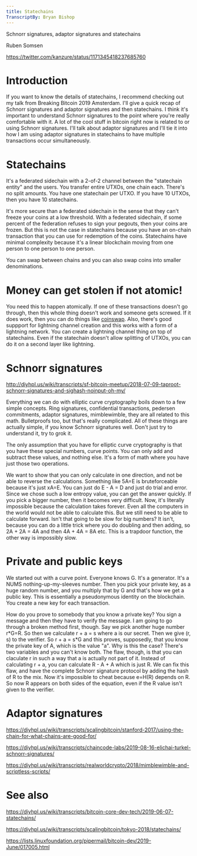 ```yaml
---
title: Statechains
TranscriptBy: Bryan Bishop
---
```


Schnorr signatures, adaptor signatures and statechains

Ruben Somsen

<https://twitter.com/kanzure/status/1171345418237685760>

# Introduction

If you want to know the details of statechains, I recommend checking out my talk from Breaking Bitcoin 2019 Amsterdam. I'll give a quick recap of Schnorr signatures and adaptor signatures and then statechains. I think it's important to understand Schnorr signatures to the point where you're really comfortable with it. A lot of the cool stuff in bitcoin right now is related to or using Schnorr signatures. I'll talk about adaptor signatures and I'll tie it into how I am using adaptor signatures in statechains to have multiple transactions occur simultaneously.

# Statechains

It's a federated sidechain with a 2-of-2 channel between the "statechain entity" and the users. You transfer entire UTXOs, one chain each. There's no split amounts. You have one statechain per UTXO. If you have 10 UTXOs, then you have 10 statechains.

It's more secure than a federated sidechain in the sense that they can't freeze your coins at a low threshold. With a federated sidechain, if some percent of the federation refuses to sign your pegouts, then your coins are frozen. But this is not the case in statechains because you have an on-chain transaction that you can use for redemption of the coins. Statechains have minimal complexity because it's a linear blockchain moving from one person to one person to one person.

You can swap between chains and you can also swap coins into smaller denominations.

# Money can get stolen if not atomic!

You need this to happen atomically. If one of these transactions doesn't go through, then this whole thing doesn't work and someone gets screwed. If it does work, then you can do things like [coinswap](http://diyhpl.us/wiki/transcripts/scalingbitcoin/tokyo-2018/edgedevplusplus/cross-chain-swaps/). Also, there's good suppport for lightning channel creation and this works with a form of a lightning network. You can create a lightning channel thing on top of statechains. Even if the statechain doesn't allow splitting of UTXOs, you can do it on a second layer like lightning.

# Schnorr signatures

<http://diyhpl.us/wiki/transcripts/sf-bitcoin-meetup/2018-07-09-taproot-schnorr-signatures-and-sighash-noinput-oh-my/>

Everything we can do with elliptic curve cryptography boils down to a few simple concepts. Ring signatures, confidential transactions, pedersen commitments, adaptor signatures, mimblewimble, they are all related to this math. Bulletproofs too, but that's really complicated. All of these things are actually simple, if you know Schnorr signatures well. Don't just try to understand it, try to grok it.

The only assumption that you have for elliptic curve cryptography is that you have these special numbers, curve points. You can only add and subtract these values, and nothing else. It's a form of math where you have just those two operations.

We want to show that you can only calculate in one direction, and not be able to reverse the calculations. Something like 5A=E is bruteforceable because it's just xA=E. You can just do E - A = D and just do trial and error. Since we chose such a low entropy value, you can get the answer quickly. If you pick a bigger number, then it becomes very difficult. Now, it's literally impossible because the calculation takes forever. Even all the computers in the world would not be able to calculate this. But we still need to be able to calculate forward. Isn't that going to be slow for big numbers? It isn't, because you can do a little trick where you do doubling and then adding, so 2A + 2A = 4A and then 4A + 4A = 8A etc. This is a trapdoor function, the other way is impossibly slow.

# Private and public keys

We started out with a curve point. Everyone knows G. It's a generator. It's a NUMS nothing-up-my-sleeves number. Then you pick your private key, as a huge random number, and you multiply that by G and that's how we get a public key. This is essentially a pseudonymous identity on the blockchain. You create a new key for each transaction.

How do you prove to somebody that you know a private key? You sign a message and then they have to verify the message. I am going to go through a broken method first, though. Say we pick another huge number r\*G=R. So then we calculate r + a = s where a is our secret. Then we give (r, s) to the verifier. So r + a = s\*G and this proves, supposedly, that you know the private key of A, which is the value "a". Why is this the case? There's two variables and you can't know both. The flaw, though, is that you can claculate r in such a way that a is actually not part of it. Instead of calculating r + a, you can calculate R - A + A which is just R. We can fix this flaw, and have the complete Schnorr signature protocol by adding the hash of R to the mix. Now it's impossible to cheat because e=H(R) depends on R. So now R appears on both sides of the equation, even if the R value isn't given to the verifier.

# Adaptor signatures

<https://diyhpl.us/wiki/transcripts/scalingbitcoin/stanford-2017/using-the-chain-for-what-chains-are-good-for/>

<https://diyhpl.us/wiki/transcripts/chaincode-labs/2019-08-16-elichai-turkel-schnorr-signatures/>

<https://diyhpl.us/wiki/transcripts/realworldcrypto/2018/mimblewimble-and-scriptless-scripts/>

# See also

<https://diyhpl.us/wiki/transcripts/bitcoin-core-dev-tech/2019-06-07-statechains/>

<https://diyhpl.us/wiki/transcripts/scalingbitcoin/tokyo-2018/statechains/>

<https://lists.linuxfoundation.org/pipermail/bitcoin-dev/2019-June/017005.html>

